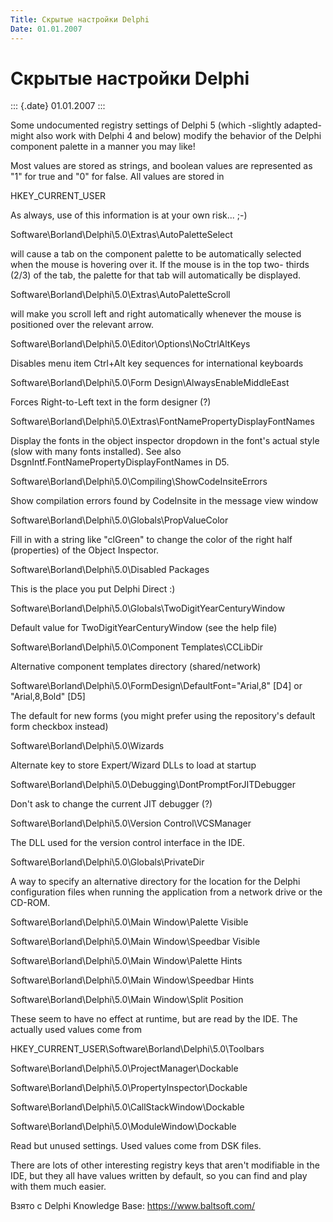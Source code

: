 ```yaml
---
Title: Скрытые настройки Delphi
Date: 01.01.2007
---
```



Скрытые настройки Delphi
========================

::: {.date}
01.01.2007
:::

Some undocumented registry settings of Delphi 5 (which -slightly
adapted- might also work with Delphi 4 and below) modify the behavior of
the Delphi component palette in a manner you may like!

Most values are stored as strings, and boolean values are represented as
\"1\" for true and \"0\" for false. All values are stored in

HKEY\_CURRENT\_USER

As always, use of this information is at your own risk... ;-)

Software\\Borland\\Delphi\\5.0\\Extras\\AutoPaletteSelect

will cause a tab on the component palette to be automatically selected
when the mouse is hovering over it. If the mouse is in the top two-
thirds (2/3) of the tab, the palette for that tab will automatically be
displayed.

Software\\Borland\\Delphi\\5.0\\Extras\\AutoPaletteScroll

will make you scroll left and right automatically whenever the mouse is
positioned over the relevant arrow.

Software\\Borland\\Delphi\\5.0\\Editor\\Options\\NoCtrlAltKeys

Disables menu item Ctrl+Alt key sequences for international keyboards

Software\\Borland\\Delphi\\5.0\\Form Design\\AlwaysEnableMiddleEast

Forces Right-to-Left text in the form designer (?)

Software\\Borland\\Delphi\\5.0\\Extras\\FontNamePropertyDisplayFontNames

Display the fonts in the object inspector dropdown in the font\'s actual
style (slow with many fonts installed). See also
DsgnIntf.FontNamePropertyDisplayFontNames in D5.

Software\\Borland\\Delphi\\5.0\\Compiling\\ShowCodeInsiteErrors

Show compilation errors found by CodeInsite in the message view window

Software\\Borland\\Delphi\\5.0\\Globals\\PropValueColor

Fill in with a string like \"clGreen\" to change the color of the right
half (properties) of the Object Inspector.

Software\\Borland\\Delphi\\5.0\\Disabled Packages

This is the place you put Delphi Direct :)

Software\\Borland\\Delphi\\5.0\\Globals\\TwoDigitYearCenturyWindow

Default value for TwoDigitYearCenturyWindow (see the help file)

Software\\Borland\\Delphi\\5.0\\Component Templates\\CCLibDir

Alternative component templates directory (shared/network)

Software\\Borland\\Delphi\\5.0\\FormDesign\\DefaultFont=\"Arial,8\"
\[D4\] or \"Arial,8,Bold\" \[D5\]

The default for new forms (you might prefer using the repository\'s
default form checkbox instead)

Software\\Borland\\Delphi\\5.0\\Wizards

Alternate key to store Expert/Wizard DLLs to load at startup

Software\\Borland\\Delphi\\5.0\\Debugging\\DontPromptForJITDebugger

Don\'t ask to change the current JIT debugger (?)

Software\\Borland\\Delphi\\5.0\\Version Control\\VCSManager

The DLL used for the version control interface in the IDE.

Software\\Borland\\Delphi\\5.0\\Globals\\PrivateDir

A way to specify an alternative directory for the location for the
Delphi configuration files when running the application from a network
drive or the CD-ROM.

Software\\Borland\\Delphi\\5.0\\Main Window\\Palette Visible

Software\\Borland\\Delphi\\5.0\\Main Window\\Speedbar Visible

Software\\Borland\\Delphi\\5.0\\Main Window\\Palette Hints

Software\\Borland\\Delphi\\5.0\\Main Window\\Speedbar Hints

Software\\Borland\\Delphi\\5.0\\Main Window\\Split Position

These seem to have no effect at runtime, but are read by the IDE. The
actually used values come from

HKEY\_CURRENT\_USER\\Software\\Borland\\Delphi\\5.0\\Toolbars

Software\\Borland\\Delphi\\5.0\\ProjectManager\\Dockable

Software\\Borland\\Delphi\\5.0\\PropertyInspector\\Dockable

Software\\Borland\\Delphi\\5.0\\CallStackWindow\\Dockable

Software\\Borland\\Delphi\\5.0\\ModuleWindow\\Dockable

Read but unused settings. Used values come from DSK files.

There are lots of other interesting registry keys that aren\'t
modifiable in the IDE, but they all have values written by default, so
you can find and play with them much easier.

Взято с Delphi Knowledge Base: <https://www.baltsoft.com/>
